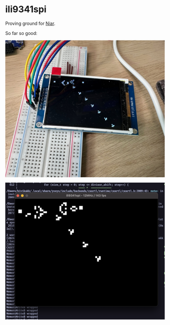 # ili9341spi

Proving ground for [Niar].

[Niar]: https://github.com/kivikakk/niar

So far so good:

![photo showing Conway's Game of Life shown on a 320x240 TFT LCD](doc/tftlcd.jpg)

![screenshow showing Conway's Game of Life shown in a Mac application with "12 MHz / 143 fps" in the titlebar, and some debugging messages behind](doc/zigsim.png)
